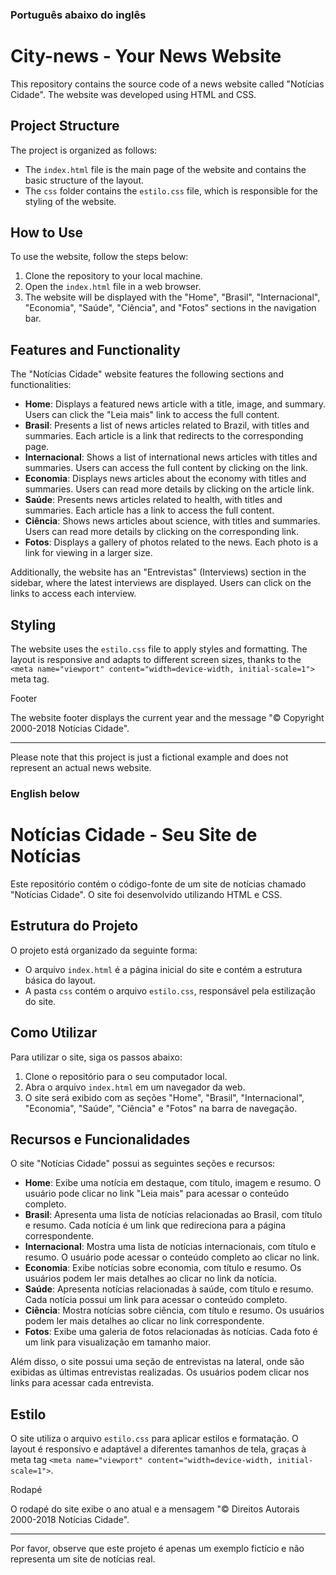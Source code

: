 ### Português abaixo do inglês

# City-news - Your News Website

This repository contains the source code of a news website called "Notícias Cidade". The website was developed using HTML and CSS.

## Project Structure

The project is organized as follows:

- The `index.html` file is the main page of the website and contains the basic structure of the layout.
- The `css` folder contains the `estilo.css` file, which is responsible for the styling of the website.

## How to Use

To use the website, follow the steps below:

1. Clone the repository to your local machine.
2. Open the `index.html` file in a web browser.
3. The website will be displayed with the "Home", "Brasil", "Internacional", "Economia", "Saúde", "Ciência", and "Fotos" sections in the navigation bar.

## Features and Functionality

The "Notícias Cidade" website features the following sections and functionalities:

- **Home**: Displays a featured news article with a title, image, and summary. Users can click the "Leia mais" link to access the full content.
- **Brasil**: Presents a list of news articles related to Brazil, with titles and summaries. Each article is a link that redirects to the corresponding page.
- **Internacional**: Shows a list of international news articles with titles and summaries. Users can access the full content by clicking on the link.
- **Economia**: Displays news articles about the economy with titles and summaries. Users can read more details by clicking on the article link.
- **Saúde**: Presents news articles related to health, with titles and summaries. Each article has a link to access the full content.
- **Ciência**: Shows news articles about science, with titles and summaries. Users can read more details by clicking on the corresponding link.
- **Fotos**: Displays a gallery of photos related to the news. Each photo is a link for viewing in a larger size.

Additionally, the website has an "Entrevistas" (Interviews) section in the sidebar, where the latest interviews are displayed. Users can click on the links to access each interview.

## Styling

The website uses the `estilo.css` file to apply styles and formatting. The layout is responsive and adapts to different screen sizes, thanks to the `<meta name="viewport" content="width=device-width, initial-scale=1">` meta tag.

Footer

The website footer displays the current year and the message "© Copyright 2000-2018 Notícias Cidade".

---

Please note that this project is just a fictional example and does not represent an actual news website.

### English below

# Notícias Cidade - Seu Site de Notícias

Este repositório contém o código-fonte de um site de notícias chamado "Notícias Cidade". O site foi desenvolvido utilizando HTML e CSS.

## Estrutura do Projeto

O projeto está organizado da seguinte forma:

- O arquivo `index.html` é a página inicial do site e contém a estrutura básica do layout.
- A pasta `css` contém o arquivo `estilo.css`, responsável pela estilização do site.

## Como Utilizar

Para utilizar o site, siga os passos abaixo:

1. Clone o repositório para o seu computador local.
2. Abra o arquivo `index.html` em um navegador da web.
3. O site será exibido com as seções "Home", "Brasil", "Internacional", "Economia", "Saúde", "Ciência" e "Fotos" na barra de navegação.

## Recursos e Funcionalidades

O site "Notícias Cidade" possui as seguintes seções e recursos:

- **Home**: Exibe uma notícia em destaque, com título, imagem e resumo. O usuário pode clicar no link "Leia mais" para acessar o conteúdo completo.
- **Brasil**: Apresenta uma lista de notícias relacionadas ao Brasil, com título e resumo. Cada notícia é um link que redireciona para a página correspondente.
- **Internacional**: Mostra uma lista de notícias internacionais, com título e resumo. O usuário pode acessar o conteúdo completo ao clicar no link.
- **Economia**: Exibe notícias sobre economia, com título e resumo. Os usuários podem ler mais detalhes ao clicar no link da notícia.
- **Saúde**: Apresenta notícias relacionadas à saúde, com título e resumo. Cada notícia possui um link para acessar o conteúdo completo.
- **Ciência**: Mostra notícias sobre ciência, com título e resumo. Os usuários podem ler mais detalhes ao clicar no link correspondente.
- **Fotos**: Exibe uma galeria de fotos relacionadas às notícias. Cada foto é um link para visualização em tamanho maior.

Além disso, o site possui uma seção de entrevistas na lateral, onde são exibidas as últimas entrevistas realizadas. Os usuários podem clicar nos links para acessar cada entrevista.

## Estilo

O site utiliza o arquivo `estilo.css` para aplicar estilos e formatação. O layout é responsivo e adaptável a diferentes tamanhos de tela, graças à meta tag `<meta name="viewport" content="width=device-width, initial-scale=1">`.

Rodapé

O rodapé do site exibe o ano atual e a mensagem "© Direitos Autorais 2000-2018 Notícias Cidade".

---

Por favor, observe que este projeto é apenas um exemplo fictício e não representa um site de notícias real.
